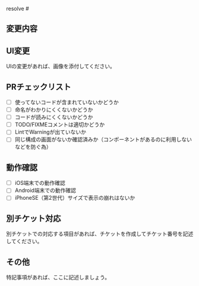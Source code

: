 resolve #

## 変更内容

## UI変更
UIの変更があれば、画像を添付してください。

## PRチェックリスト
- [ ] 使ってないコードが含まれていないかどうか
- [ ] 命名がわかりにくくないかどうか
- [ ] コードが読みにくくないかどうか
- [ ] TODO/FIXMEコメントは適切かどうか
- [ ] LintでWarningが出ていないか 
- [ ] 同じ構成の画面がないか確認済みか（コンポーネントがあるのに利用しないなどを防ぐ為）

## 動作確認
- [ ]  iOS端末での動作確認
- [ ]  Android端末での動作確認
- [ ]  iPhoneSE（第2世代）サイズで表示の崩れはないか

## 別チケット対応
別チケットでの対応する項目があれば、チケットを作成してチケット番号を記述してください。

## その他
特記事項があれば、ここに記述しましょう。
